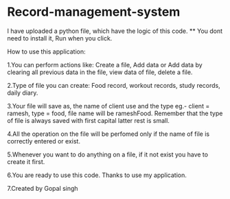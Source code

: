 # Record-management-system
I have uploaded a python file, which have the logic of this code.
** You dont need to install it, Run when you click.

How to use this application:

1.You can perform actions like: Create a file, Add data or Add data by clearing all previous data in the file, view data of file, delete a file.

2.Type of file you can create: Food record, workout records, study records, daily diary.

3.Your file will save as, the name of client use and the type eg.- client = ramesh, type = food, file name will be rameshFood. Remember that the type of file is always saved with first capital latter rest is small.

4.All the operation on the file will be perfomed only if the name of file is correctly entered or exist.

5.Whenever you want to do anything on a file, if it not exist you have to create it first.

6.You are ready to use this code. Thanks to use my application.

7.Created by Gopal singh
